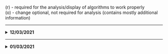 (r) - required for the analysis/display of algorithms to work properly  
(o) - change optional, not required for analysis (contains mostly additional information)
<hr>

<details>
<summary><strong>12/03/2021</strong></summary>

## Added Bootstrap

``` html
<script src="https://cdn.jsdelivr.net/npm/bootstrap@5.0.0-beta2/dist/js/bootstrap.bundle.min.js" 
integrity="sha384-b5kHyXgcpbZJO/tY9Ul7kGkf1S0CWuKcCD38l8YkeH8z8QjE0GmW1gYU5S9FOnJ0" crossorigin="anonymous">
```
    
## File changes:

### igcViewer.css

- ***several changes and additions*** 
  - changes only required if bootstrap changes are adopted

### index.html

- ***renamed div #select-triangle-opt to #select-triangle-algorithm***
  

- ***added bootstrap styling to following divs: (o)***
    <details>
    
    ``` html
    <div id="info-preferences" class="mt-4  container-xl">
        <div class="row justify-content-between">
            <div id="preferences" class="igc-info-content mt-4 mt-lg-0 col-12 col-lg-5 order-lg-2">
                <h2> Analysis Preferences </h2>
    
                <div class="preferences-option">
                    <label for="select-altitude-units">Altitude units:</label>
                    <select id="select-altitude-units" autocomplete="off" class="form-select form-select-sm">
                        <option value="metres">Metres</option>
                        <option value="feet">Feet</option>
                    </select>
                </div>
    
                <div class="preferences-option">
                    <label for="select-time-zone">Time zone:</label>
                    <select id="select-time-zone" class="form-select form-select-sm"></select>
                </div>
    
                <div class="preferences-option">
                    <label for="select-curve-algorithm">Curve detection:</label>
                    <select id="select-curve-algorithm" autocomplete="off" class="form-select form-select-sm">
                        <option value="optimal">Optimal search</option>
                        <option value="theta">Fast theta search</option>
                    </select>
                </div>
    
                <div class="preferences-option">
                    <label for="select-circle-algorithm">Circle detection:</label>
                    <select id="select-circle-algorithm" autocomplete="off" class="form-select form-select-sm">
                        <option value="optimal">Optimal search</option>
                        <option value="theta">Fast theta search</option>
                    </select>
                </div>
    
                <div class="preferences-option">
                    <label for="select-triangle-algorithm">Triangle Calc Points:</label>
                    <select id="select-triangle-algorithm" autocomplete="off" class="form-select form-select-sm">
                        <option value="100">100</option>
                        <option value="200">200</option>
                        <option value="300">300</option>
                        <option value="400">400</option>
                        <option value="500">500</option>
                    </select>
                </div>
    
                <label class="preferences-option">Which geometric shapes should be highlighted?</label>
                <div id="checkbox-container" class="preferences-option">
                    <div class="checkbox">
                        <input type="checkbox" id="curve-90" name="scales" class="form-check-input">
                        <label for="curve-90" class="form-check-label"> 90° curves</label>
                    </div>
                    <div class="checkbox">
                        <input type="checkbox" id="curve-180" name="scales" class="form-check-input">
                        <label for="curve-180" class="form-check-label"> 180° curves</label>
                    </div>
                    <div class="checkbox">
                        <input type="checkbox" id="circle-checkbox" name="scales" class="form-check-input">
                        <label for="circle-checkbox" class="form-check-label"> circles</label>
                    </div>
                    <div class="checkbox">
                        <input type="checkbox" id="eight-checkbox" name="scales" class="form-check-input">
                        <label for="eight-checkbox" class="form-check-label"> eights</label>
                    </div>
                    <div class="checkbox">
                        <input type="checkbox" id="triangle-checkbox" name="scales" class="form-check-input">
                        <label for="triangle-checkbox" class="form-check-label"> triangle</label>
                    </div>
                </div>
                <div class="d-grid col-5 mx-auto mt-3"><button id="startAnalysis" type="button" class="btn btn-primary">Start Analysis</button></div>
            </div>
    
            <div id="igc-info-container" class="igc-info-content mt-4 mt-lg-0 col-12 col-lg-7 order-lg-1" style="display: none">
                <h2> Flight Information </h2>
    
                <table id="headerInfo">
                    <tbody></tbody>
                </table>
    
                <div id="task">
                    <h2> Task </h2>
                    <ul></ul>
                </div>
            </div>
        </div>
    </div>
    ``` 
    </details>
  

- ***added button to initiate Analysis (already included in code excerpt above): (r)***
    <details>
    
    ``` html
    <div class="d-grid col-5 mx-auto mt-3">
        <button id="startAnalysis" type="button" class="btn btn-primary">Start Analysis</button>
    </div>
    ```
    </details>

###  igcViewer.js

- ***changes to function handleFileInput (r)***
    <details>
    
    ```js
      async function handleFileInput(file) {
      return new Promise(resolve => {
            const reader = new FileReader();
            reader.onload = async () => {
                await resetMap();
                igcFile = parseIGC(reader.result);
                        
                /* Map wird initialisiert */
                await displayIgc(mapControl);
                await displayIGCHeader();
                await initAlgorithmVariables(igcFile);
                await displayKeyFigures(getKeyFigures());
  
                // activate to allow analysis immediately after file upload
                //await runAlgorithms(igcFile, getAnalysisPreferences()); 
                
                showAnalysisPreferences();
                plotBarogramChart(igcFile);
                
                return resolve();
            };
            reader.readAsText(file);
          });
      } 
    ```
    </details>


- ***added function getAnalysisPreferences (r)***
    <details>
    
    ``` js
    function getAnalysisPreferences(){
        let chosenAlgs = [];
        for (const algorithm of algorithms) {
            if(algorithm.checkbox.checked){
            chosenAlgs.push(algorithm);
            }
        }
        return chosenAlgs;
    }
    ```
    </details>

###  analyzeIGC.js

- ***added EventListener for startAnalysis button (r)***
  - prepares DOM for start of algorithms
  - resets map and route info
  - initiates algorithms   
  <details>
  
  ```js
  document.getElementById("startAnalysis").addEventListener("click", async () => {
      await resetMap();
      await displayIgc(mapControl);
      hideTriangleContainer();
  
      await runAlgorithms(igcFile, getAnalysisPreferences());
  });
  ```
  </details>


- ***changes to function runAlgorithms (r)***
  - now only runs algorithms that are selected by the user
    <details>

    ```js
    async function runAlgorithms(track, activeAlgorithms) {
    showCheckboxes();
    let curves;

    for(let i = 0; i < activeAlgorithms.length; i++){
        switch (activeAlgorithms[i].name) {
            case "curve90":
            case "curve180":

                if(curves == null){
                    curves = await curveDetection(track.latLong, distances, 0.3);
                    getResultObject(curves);
                }
                break;
            case "circle":
                results.shapeDetection.circle = await circleDetection();
                setCircleDetectionOutput(getCurrentRuntime(), _circles.length);
                algorithms[2].result = results.shapeDetection.circle;
                break;
            case "eight":
                results.shapeDetection.eight = await eightDetection();
                algorithms[3].result = results.shapeDetection.eight;
                break;
            case "triangle":
                results.shapeDetection.triangle = await triangleDetection();
                algorithms[4].result = results.shapeDetection.triangle;
                break;
            default:
        }
    }
  
    await displayResults(results, mapControl);
    closeRuntimeInfoModal();
    return results;
    }
    ```
    </details>


###  UIControl.js

- ***added function showAnalysisPreferences (r)***
  <details>
  
  ```js
    //set preferenceContainer in igcViewer.css to block to allow algorithm selection prior to file upload
    function showAnalysisPreferences(){
        preferenceContainer.style.display = "block";
    }
  ```
  </details>


- ***added function hideTriangleContainer (r)***
    <details>
    
    ```js
    function showAnalysisPreferences(){
        preferenceContainer.style.display = "block";
    }
    ```
    </details>


- ***changes to function initFlightInformation (r)***
    <details>

    ```js
    function initFlightInformation(){
        displayIGCHeader();
        displayKeyFigures(getKeyFigures());
    }
    ```
    </details>


- ***changes to displayIGCHeader (r)***
    - added hideTriangleContainer();
    <details>

    ```js
    function displayIGCHeader(){
        showInfoContainers();
        hideTriangleContainer();
        const displayDate = moment(igcFile.recordTime[0]).format('LL');
        headerTableElement.innerHTML = '<tr></tr>' + '<th>Date</th>'
            + '<td>' + displayDate + '</td>';
        addToTable(igcFile.headers);
    }
    ```
    </details>
    

### globalVariables.js

- ***added new variable***
    <details>
  
    ```js
    const preferenceContainer = document.querySelector('#preferences');
    ```
    </details>


- ***changed variable const triangleOptSelect to triangleAlgorithm***
    <details>
  
    ```js
    const triangleAlgorithm = document.querySelector('#select-triangle-algorithm');
    ```
    </details>

</details>
<hr>
<details>
<summary><strong>01/03/2021</strong></summary>

## New Files added:
- ***triangle.js***
  - contains algorithm for triangle detection (r)

## File changes:
### index.html
- ***added preference option for triangle algorithm (r)*** 
  &rarr; at line 100 - 110 (below other preferences-option containers)
    <details>
  
    ```html 
    <div class="preferences-option">
                     <label for="select-triangle-opt">Triangle Calc Points:</label>
                     <select id="select-triangle-opt" autocomplete="off">
                         <option value="100">100</option>
                         <option value="200">200</option>
                         <option value="300">300</option>
                         <option value="400">400</option>
                         <option value="500">500</option>
                     </select>
                </div>
    ```
    </details>      

            
- ***added triangle-info-container: shows details of the detected triangle (o)***  
    &rarr; at line 150 (below igc-info-container)  


- ***added triangle-runtime: display runtime information of triangle detection algorithm (o)***  
    &rarr; at line 152 (below triangle-info-container)
  <details>
  
  ```html 
  <div id="triangle-runtime">
     <p id="opt-points"></p>
     <p id="cand-search"></p>
     <p id="opt-cand-search"></p>
  </div>
  ```
  </details>
              

- ***include triangle.js script (r)***  
    &rarr; at line 216
    ```js 
    <script src="src/algorithms/triangle.js"></script>
    ```

### UIControl.js
- ***changes to function displayKeyFigures() (o)***
```js
  {name: "Total altitude gain", value: getAltitudeString(keyFigures.gainInAltitude)},
```

### keyFigures.js
- ***changes to returned object in function getKeyFigures() (o)***  
    &rarr; added: gainInAltitude: getGainInAltitude(),


- ***added function getGainInAltitude() (o)***
  <details>
  
  ```js 
  function getGainInAltitude(){
        let totalAltitude = 0;
        let altitudeDiff;
        for (let i = 1; i < igcFile.gpsAltitude.length; i++) {
            altitudeDiff = igcFile.gpsAltitude[i] - igcFile.gpsAltitude[i-1];
            if (altitudeDiff > 0) totalAltitude += altitudeDiff;
        }
        return totalAltitude;
  }
  ```
    
  </details>


### globalVariables.js
- ***added new Variables (r)***
    <details>
    
    ```js 
    const triangleCheckbox = document.querySelector('#triangle-checkbox'); (o)
    const triangleInfoContainer = document.querySelector('#triangle-info-container'); (o)
    const triangleOptSelect = document.querySelector('#select-triangle-opt'); (r)
    let optLatLong = []; 
    ```
    </details>
          

- ***changes to existing Variables (r)***
  <details>
  
  ```js 
  let results = {
      igcHeader: null,
      additionalData: null,
      shapeDetection: {
          curve90: null,
          curve180: null,
          circle: null,
          eight: null,
          triangle: null // added
      }
  };

  let algorithms = [
      {name: "curve180", result: results.shapeDetection.curve180, checkbox: curve180Checkbox, color: "#00FF00"},
      {name: "circle", result: results.shapeDetection.circle, checkbox: circleCheckbox, color: "blue"},
      {name: "eight", result: results.shapeDetection.eight, checkbox: eightCheckbox, color: "yellow"},
      {name: "triangle", result: results.shapeDetection.triangle, checkbox: triangleCheckbox, color: "green"} // added
  ];
  ```
  </details>
  

### mapControl.js
- ***added new function***
  - required to display/remove triangle on map (r)
    <details>
    
    ``` js
    addTriangle: (triObj, color) => {
       if (layerGroups[triObj.name] === undefined) {
          layerGroups[triObj.name] = L.layerGroup().addTo(map);
       }
       L.polygon([triObj.result.w1, triObj.result.w2, triObj.result.w3], {color: color}).addTo(layerGroups[triObj.name]);
    },
    ```
    </details>
    

### analyzeIGC.js
- ***added init for triangle algorithm (r)***  
  <details>
  
  ```js
    results.shapeDetection.triangle = await triangleDetection(); // line 12
    algorithms[4].result = results.shapeDetection.triangle; // line 15   
  ``` 
  </details>

### displayResults.js
- ***changed function displayResults(results) (r)***
    <details>
  
    ```js 
    async function displayResults(results) {
        curve90 = results.shapeDetection.curve90;
        curve180 = results.shapeDetection.curve180;
        setDisabledProperty();

        for (const algorithm of algorithms) {
            if(algorithm.name!="triangle") {
                displayShape(algorithm);
            }
            else{
                displayTriangle(algorithm);
            }
        }
    }
    ```
    </details>


- ***changed function setDisabledProperty() (r)***
    <details>
    
    ```js
    function setDisabledProperty() {
                for (const algorithm of algorithms) {
                    if(algorithm.name!="triangle") {
                        algorithm.checkbox.disabled = arrayIsEmpty(algorithm.result);
                    }
                }
            }
    ```
    </details>


- ***changes to document.addEventListener (r)***
  - changes to if(algorithm.checkbox.checked) (r):
    <details>

    ```js
    if (algorithm.checkbox.checked) {
       if(algorithm.name!="triangle"){
           displayShape(algorithm);
       }
       else{
           displayTriangle(algorithm);
       }
    } else {
       mapControl.clearLayer(algorithm.name);
    }
    ```
    </details>


- ***added triangleOptSelect.addEventListener (r):***
  <details>

    ```js
    triangleOptSelect.addEventListener('change', () => {
        resetMap();
        displayIgc(mapControl);
        runAlgorithms(igcFile);
    });
    ```
  </details>
  

- ***added new function displayTriangle() (r)***
  <details>
  
    ```js
    function displayTriangle(algorithm){
        if (algorithm.checkbox.checked){
            mapControl.addMarkerTo(algorithm.name, algorithm.result.startP);
            mapControl.addMarkerTo(algorithm.name, algorithm.result.endP);
            mapControl.addTriangle(algorithm, algorithm.color);
        }

        displayTriangleInfo();
    }
    ```
  </details>


- ***added new function displayTriangleInfo() (r)***
  <details>
  
    ```js
    function displayTriangleInfo(){
        triangleInfoContainer.innerHTML =
            '<h2>Scoring Information</h2>' +
            '<table id="triangleInfo">' +
            '<tbody>' +
            '<tr>' +
            '<th>Flight Score:</th>' +
            '<td>' + results.shapeDetection.triangle.flightScore + '</td>'+
            '</tr>'+
            '<tr>' +
            '<tr>' +
            '<th>Type:</th>' +
            '<td>' + results.shapeDetection.triangle.type + '</td>'+
            '</tr>'+
            '<tr>' +
            '<th>Total Distance:</th>' +
            '<td>' + results.shapeDetection.triangle.distTotal + "km" + '</td>'+
            '</tr>'+
            '<tr>' +
            '<tr>'
            +'<th>Leg 1:</th>' +
            '<td>' +  + results.shapeDetection.triangle.w12+ "km" +
            " - " + results.shapeDetection.triangle.w1prcnt+ "%" + '</td>'+
            '</tr>'+
            '<tr>'
            +'<th>Leg 2:</th>' +
            '<td>' +  results.shapeDetection.triangle.w23 + "km" +
            " - " + results.shapeDetection.triangle.w2prcnt+ "%" + '</td>'+
            '</tr>'+
            '<tr>'
            +'<th>Leg 3:</th>' +
            '<td>' + results.shapeDetection.triangle.w31  + "km" +
            " - " + results.shapeDetection.triangle.w3prcnt+ "%" + '</td>'+
            '</tr>'+
            '<tr>'
            +'<th>Start to End Distance:</th>' +
            '<td>' + results.shapeDetection.triangle.distStartEnd + "km" + '</td>'+
            '</tr>'+
            '</tbody>' +'</table>';
    }
    ```
    </details>
</details>








